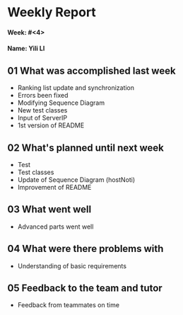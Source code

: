 # Weekly Report

#### Week: #<4>
#### Name: Yili LI

## 01 What was accomplished last week
- Ranking list update and synchronization
- Errors been fixed
- Modifying Sequence Diagram
- New test classes
- Input of ServerIP
- 1st version of README

## 02 What's planned until next week
- Test
- Test classes
- Update of Sequence Diagram (hostNoti)
- Improvement of README

## 03 What went well
- Advanced parts went well

## 04 What were there problems with
- Understanding of basic requirements

## 05 Feedback to the team and tutor
- Feedback from teammates on time
